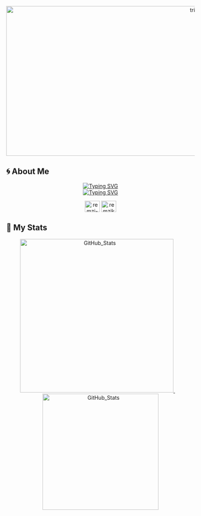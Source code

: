 <p align="center">
<img loading="lazy" height = 400; width= 1000;  src="https://repository-images.githubusercontent.com/462900780/0a10af70-6cbf-46df-9071-0ff586a3b1d6" alt="trinib" class="d-block width-full">
  
## 🌀 About Me
<!-- About Me -->
<p align="center"> 
<a href="https://git.io/typing-svg"><img src="https://readme-typing-svg.herokuapp.com?font=Dancing+Script&weight=500&size=24&pause=1000&color=FF7F00&center=true&vCenter=true&repeat=false&random=false&width=435&height=30&lines=Hi!+I'm+Remzi+KUTUN!" alt="Typing SVG" /></a>
<br>
<a href="https://git.io/typing-svg"><img src="https://readme-typing-svg.herokuapp.com?font=Dancing+Script&weight=500&size=24&pause=1000&color=FF7F00&center=true&vCenter=true&random=false&width=435&height=30&lines=I'm+Electrical+-+Electronical+Engineer!;I'm+studying+at+42+Kocaeli;Learning+is+good." alt="Typing SVG" /></a>
<br>
</p>

<p align="center">
<a href="https://linkedin.com/in/remzi-kutun-8b81b518b/" target="blank"><img align="center" src="https://raw.githubusercontent.com/rahuldkjain/github-profile-readme-generator/master/src/images/icons/Social/linked-in-alt.svg" alt="remzi-kutun-8b81b518b/" height="30" width="40" /></a>
<a href="https://instagram.com/remzikutun" target="blank"><img align="center" src="https://raw.githubusercontent.com/rahuldkjain/github-profile-readme-generator/master/src/images/icons/Social/instagram.svg" alt="remzikutun" height="30" width="40" /></a>
</p>

## 🎯 My Stats

<p align="center">
<!-- dark mode only -->
      <a href="https://github.com/remzikutun">  
        <picture>
            <source
                 srcset="https://github-readme-stats.vercel.app/api?username=anuraghazra&show_icons=true&hide=none&theme=github_dark"
                 media="(prefers-color-scheme: github_dark)" />
            <img width="410px" title="GitHub_Stats" src="https://github-readme-stats.vercel.app/api?username=remzikutun&show_icons=true&theme=github_dark" />
        </picture>
        </a>
   &#8287;&#8287;&#8287;&#8287;
    <a href="https://github.com/remzikutun">  
        <picture>
            <source
                 srcset="https://github-readme-stats.vercel.app/api/top-langs/?username=anuraghazra&show_icons=true&hide=none&theme=github_dark"
                 media="(prefers-color-scheme: github_dark)" />
            <img width="310px" title="GitHub_Stats" src="https://github-readme-stats.vercel.app/api/top-langs/?username=remzikutun&show_icons=true&theme=github_dark&layout=compact" />
        </picture>
        </a>


